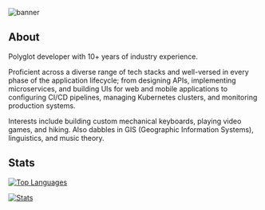 ![banner](https://res.cloudinary.com/j4ckofalltrades/image/upload/v1697952247/blog/banner_github_zu8qpi.png)

## About

Polyglot developer with 10+ years of industry experience.

Proficient across a diverse range of tech stacks and well-versed in every phase
of the application lifecycle; from designing APIs, implementing microservices,
and building UIs for web and mobile applications to configuring CI/CD pipelines,
managing Kubernetes clusters, and monitoring production systems.

Interests include building custom mechanical keyboards, playing video games,
and hiking. Also dabbles in GIS (Geographic Information Systems), linguistics,
and music theory.

## Stats

[![Top Languages](https://gh-stats-j4ckofalltrades.vercel.app/api/top-langs/?username=j4ckofalltrades&custom_title=Languages&layout=compact&hide=html,css,scss,javascript,vim%20script,makefile&theme=transparent&card_width=467)](https://github.com/j4ckofalltrades/gh-stats)

[![Stats](https://gh-stats-j4ckofalltrades.vercel.app/api?username=j4ckofalltrades&show_icons=true&count_private=true&custom_title=GitHub%20Stats&theme=transparent&rank_icon=github)](https://github.com/j4ckofalltrades/gh-stats)
